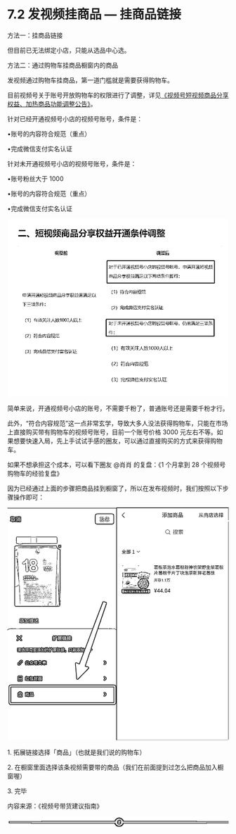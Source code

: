 # 7.2 发视频挂商品 — 挂商品链接

方法一：挂商品链接

但目前已无法绑定小店，只能从选品中心选。

方法二：通过购物车挂商品橱窗内的商品

发视频通过购物车挂商品，第一道门槛就是需要获得购物车。

目前视频号关于账号开放购物车的权限进行了调整，详见[《视频号短视频商品分享权益、加热商品功能调整公告》](https://support.weixin.qq.com/cgi-bin/mmsupportacctnodeweb-bin/pages/xMfOwhhPENOpYAK4)。

针对已经开通视频号小店的视频号账号，条件是：

•账号的内容符合规范（重点）

•完成微信支付实名认证

针对未开通视频号小店的视频号账号，条件是：

•账号粉丝大于 1000

•账号的内容符合规范（重点）

•完成微信支付实名认证

![](img/3c8c2228f1db9469dd88beda9e1ae79f.png)

简单来说，开通视频号小店的账号，不需要千粉了，普通账号还是需要千粉才行。

此外，“符合内容规范”这一点非常玄学，导致大多人没法获得购物车，只能在市场上直接购买带有购物车的视频号账号，目前一个账号价格 3000 元左右不等。如果想要快速入局，先上手试试手感的圈友，可以通过直接购买的方式来获得购物车。

如果不想承担这个成本，可以看下圈友 @肖肖 的复盘：《1 个月拿到 28 个视频号购物车的经验复盘》

因为已经通过上面的步骤把商品挂到橱窗了，所以在发布视频时，我们按照以下步骤操作即可：

![](img/6d411be537630dea39cf2517141116b9.png)

1\. 拓展链接选择「商品」（也就是我们说的购物车）

2\. 在橱窗里面选择该条视频需要带的商品（我们在前面提到过怎么把商品加入橱窗喔）

3\. 完毕

内容来源：《视频号带货建议指南》

![](img/dda9ffd2a755d5c9e9ef78686ed11785.png)